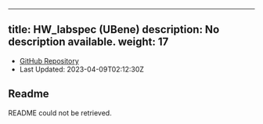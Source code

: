 
---
title: HW_labspec (UBene)
description: No description available.
weight: 17
---
- [GitHub Repository](https://github.com/UBene/HW_labspec)
- Last Updated: 2023-04-09T02:12:30Z
## Readme
README could not be retrieved.
